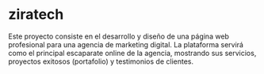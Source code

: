 # ziratech
Este proyecto consiste en el desarrollo y diseño de una página web profesional para una agencia de marketing digital. La plataforma servirá como el principal escaparate online de la agencia, mostrando sus servicios, proyectos exitosos (portafolio) y testimonios de clientes. 
